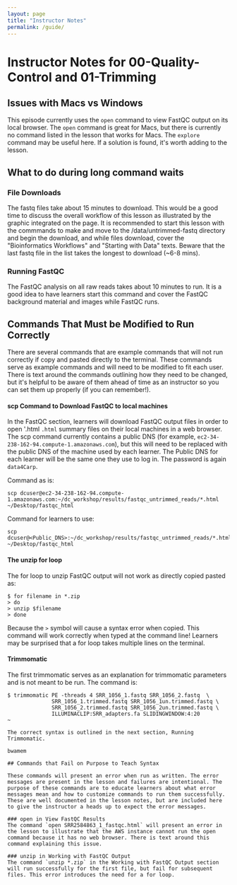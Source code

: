 ```yaml
---
layout: page
title: "Instructor Notes"
permalink: /guide/
---
```

# Instructor Notes for 00-Quality-Control and 01-Trimming

## Issues with Macs vs Windows
This episode currently uses the `open` command to view FastQC output on its local browser. The `open` command is great for Macs, but there is currently no command listed in the lesson that works for Macs. The `explore` command may be useful here. If a solution is found, it's worth adding to the lesson.

## What to do during long command waits

### File Downloads
The fastq files take about 15 minutes to download. This would be a good time to discuss the overall workflow of this lesson as illustrated by the graphic integrated on the page. It is recommended to start this lesson with the commmands to make and move to the /data/untrimmed-fastq directory and begin the download, and while files download, cover the "Bioinformatics Workflows" and "Starting with Data" texts. Beware that the last fastq file in the list takes the longest to download (~6-8 mins).

### Running FastQC
The FastQC analysis on all raw reads takes about 10 minutes to run. It is a good idea to have learners start this command and cover the FastQC background material and images while FastQC runs.

## Commands That Must be Modified to Run Correctly

There are several commands that are example commands that will not run correctly if copy and pasted directly to the terminal. These commands serve as example commands and will need to be modified to fit each user. There is text around the commands outlining how they need to be changed, but it's helpful to be aware of them ahead of time as an instructor so you can set them up properly (if you can remember!).

#### scp Command to Download FastQC to local machines
In the FastQC section, learners will download FastQC output files in order to open '.html `.html` summary files on their local machines in a web browser. The scp command currently contains a public DNS (for example, `ec2-34-238-162-94.compute-1.amazonaws.com`), but this will need to be replaced with the public DNS of the machine used by each learner. The Public DNS for each learner will be the same one they use to log in. The password is again `data4Carp`. 

Command as is: 
~~~
scp dcuser@ec2-34-238-162-94.compute-1.amazonaws.com:~/dc_workshop/results/fastqc_untrimmed_reads/*.html ~/Desktop/fastqc_html
~~~

Command for learners to use:
~~~
scp dcuser@<Public_DNS>:~/dc_workshop/results/fastqc_untrimmed_reads/*.html ~/Desktop/fastqc_html
~~~
#### The unzip for loop

The for loop to unzip FastQC output will not work as directly copied pasted as:

~~~
$ for filename in *.zip
> do
> unzip $filename
> done
~~~

Because the `>` symbol will cause a syntax error when copied. This command will work correctly when typed at the command line! Learners may be surprised that a for loop takes multiple lines on the terminal.

#### Trimmomatic

The first trimmomatic serves as an explanation for trimmomatic parameters and is not meant to be run. The command is:

~~~
$ trimmomatic PE -threads 4 SRR_1056_1.fastq SRR_1056_2.fastq  \
              SRR_1056_1.trimmed.fastq SRR_1056_1un.trimmed.fastq \
              SRR_1056_2.trimmed.fastq SRR_1056_2un.trimmed.fastq \
              ILLUMINACLIP:SRR_adapters.fa SLIDINGWINDOW:4:20
~

The correct syntax is outlined in the next section, Running Trimmomatic.

bwamem

## Commands that Fail on Purpose to Teach Syntax

These commands will present an error when run as written. The error messages are present in the lesson and failures are intentional. The purpose of these commands are to educate learners about what error messages mean and how to customize commands to run them successfully. These are well documented in the lesson notes, but are included here to give the instructor a heads up to expect the error messages.

### open in View FastQC Results
The command `open SRR2584863_1_fastqc.html` will present an error in the lesson to illustrate that the AWS instance cannot run the open command because it has no web browser. There is text around this command explaining this issue.

### unzip in Working with FastQC Output
The command `unzip *.zip` in the Working with FastQC Output section will run successfully for the first file, but fail for subsequent files. This error introduces the need for a for loop.
